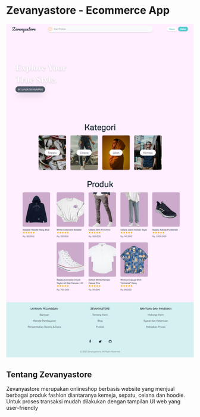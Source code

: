 # Zevanyastore - Ecommerce App

<p align="center"><img src="src/assets/img/screenshot.png" ></p>

## Tentang Zevanyastore

Zevanyastore merupakan onlineshop berbasis website yang menjual berbagai produk fashion diantaranya kemeja, sepatu, celana dan hoodie. Untuk proses transaksi mudah dilakukan dengan tampilan UI web yang user-friendly
